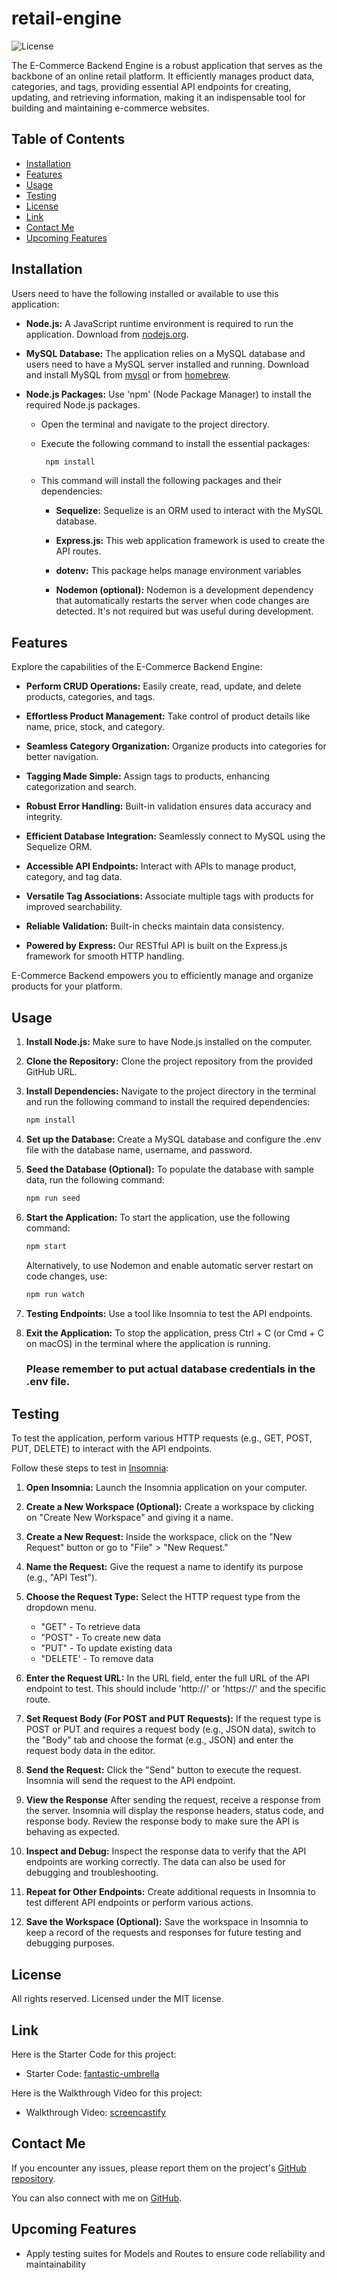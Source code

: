 # retail-engine

![License](https://img.shields.io/badge/License-MIT-blue.svg)

The E-Commerce Backend Engine is a robust application that serves as the backbone of an online retail platform. It efficiently manages product data, categories, and tags, providing essential API endpoints for creating, updating, and retrieving information, making it an indispensable tool for building and maintaining e-commerce websites.

## Table of Contents

- [Installation](#installation)
- [Features](#features)
- [Usage](#usage)
- [Testing](#testing)
- [License](#license)
- [Link](#link)
- [Contact Me](#contact-me)
- [Upcoming Features](#upcoming-features)

## Installation

Users need to have the following installed or available to use this application:

- **Node.js:** A JavaScript runtime environment is required to run the application. Download from [nodejs.org](nodejs.org).

- **MySQL Database:** The application relies on a MySQL database and users need to have a MySQL server installed and running. Download and install MySQL from [mysql](https://dev.mysql.com/downloads/mysql/) or from [homebrew](https://formulae.brew.sh/formula/mysql).

- **Node.js Packages:** Use 'npm' (Node Package Manager) to install the required Node.js packages.

  - Open the terminal and navigate to the project directory.
  - Execute the following command to install the essential packages:
    ```sh
     npm install
    ```
  - This command will install the following packages and their dependencies:

    - **Sequelize:** Sequelize is an ORM used to interact with the MySQL database.

    - **Express.js:** This web application framework is used to create the API routes.

    - **dotenv:** This package helps manage environment variables

    - **Nodemon (optional):** Nodemon is a development dependency that automatically restarts the server when code changes are detected. It's not required but was useful during development.

## Features

Explore the capabilities of the E-Commerce Backend Engine:

- **Perform CRUD Operations:** Easily create, read, update, and delete products, categories, and tags.

- **Effortless Product Management:** Take control of product details like name, price, stock, and category.

- **Seamless Category Organization:** Organize products into categories for better navigation.

- **Tagging Made Simple:** Assign tags to products, enhancing categorization and search.

- **Robust Error Handling:** Built-in validation ensures data accuracy and integrity.

- **Efficient Database Integration:** Seamlessly connect to MySQL using the Sequelize ORM.

- **Accessible API Endpoints:** Interact with APIs to manage product, category, and tag data.

- **Versatile Tag Associations:** Associate multiple tags with products for improved searchability.

- **Reliable Validation:** Built-in checks maintain data consistency.

- **Powered by Express:** Our RESTful API is built on the Express.js framework for smooth HTTP handling.

E-Commerce Backend empowers you to efficiently manage and organize products for your platform.

## Usage

1. **Install Node.js:** Make sure to have Node.js installed on the computer.

2. **Clone the Repository:** Clone the project repository from the provided GitHub URL.

3. **Install Dependencies:** Navigate to the project directory in the terminal and run the following command to install the required dependencies:
   ```sh
   npm install
   ```
4. **Set up the Database:** Create a MySQL database and configure the .env file with the database name, username, and password.

5. **Seed the Database (Optional):** To populate the database with sample data, run the following command:
   ```sh
   npm run seed
   ```
6. **Start the Application:** To start the application, use the following command:
   ```sh
   npm start
   ```
   Alternatively, to use Nodemon and enable automatic server restart on code changes, use:
   ```sh
   npm run watch
   ```
7. **Testing Endpoints:** Use a tool like Insomnia to test the API endpoints.

8. **Exit the Application:** To stop the application, press Ctrl + C (or Cmd + C on macOS) in the terminal where the application is running.

   ### Please remember to put actual database credentials in the .env file.

## Testing

To test the application, perform various HTTP requests (e.g., GET, POST, PUT, DELETE) to interact with the API endpoints.

Follow these steps to test in <u>Insomnia</u>:

1. **Open Insomnia:** Launch the Insomnia application on your computer.

2. **Create a New Workspace (Optional):** Create a workspace by clicking on "Create New Workspace" and giving it a name.

3. **Create a New Request:** Inside the workspace, click on the "New Request" button or go to "File" > "New Request."

4. **Name the Request:** Give the request a name to identify its purpose (e.g., "API Test").

5. **Choose the Request Type:** Select the HTTP request type from the dropdown menu.

   - "GET" - To retrieve data
   - "POST" - To create new data
   - "PUT" - To update existing data
   - "DELETE' - To remove data

6. **Enter the Request URL:** In the URL field, enter the full URL of the API endpoint to test. This should include 'http://' or 'https://' and the specific route.

7. **Set Request Body (For POST and PUT Requests):** If the request type is POST or PUT and requires a request body (e.g., JSON data), switch to the "Body" tab and choose the format (e.g., JSON) and enter the request body data in the editor.

8. **Send the Request:** Click the "Send" button to execute the request. Insomnia will send the request to the API endpoint.

9. **View the Response** After sending the request, receive a response from the server. Insomnia will display the response headers, status code, and response body. Review the response body to make sure the API is behaving as expected.

10. **Inspect and Debug:** Inspect the response data to verify that the API endpoints are working correctly. The data can also be used for debugging and troubleshooting.

11. **Repeat for Other Endpoints:** Create additional requests in Insomnia to test different API endpoints or perform various actions.

12. **Save the Workspace (Optional):** Save the workspace in Insomnia to keep a record of the requests and responses for future testing and debugging purposes.

## License

All rights reserved. Licensed under the MIT license.

## Link

Here is the Starter Code for this project:

- Starter Code: [fantastic-umbrella](https://github.com/coding-boot-camp/fantastic-umbrella)

Here is the Walkthrough Video for this project:

- Walkthrough Video: [screencastify](https://drive.google.com/file/d/1s-K1T76Zz2rdk2QHWmkWpq_RkhPkTlzA/view)

## Contact Me

If you encounter any issues, please report them on the project's [GitHub repository](https://github.com/Clkwong3/e-commerce-backend-engine).

You can also connect with me on [GitHub](https://github.com/Clkwong3).

## Upcoming Features

- Apply testing suites for Models and Routes to ensure code reliability and maintainability
